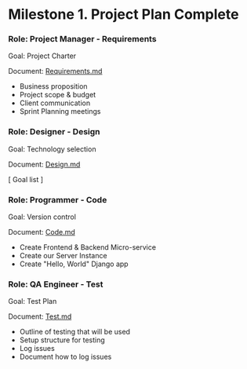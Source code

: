 # Milestone 1. Project Plan Complete
### Role: Project Manager - Requirements
Goal: Project Charter

Document: [Requirements.md](https://github.com/maknop/twitter-clone-api/blob/master/docs/milestone-1/Requirements.md)

- Business proposition
- Project scope & budget
- Client communication
- Sprint Planning meetings

### Role: Designer - Design
Goal: Technology selection

Document: [Design.md](https://github.com/maknop/twitter-clone-api/blob/master/docs/milestone-1/Design.md)

[ Goal list ]

### Role: Programmer - Code
Goal: Version control

Document: [Code.md](https://github.com/maknop/twitter-clone-api/blob/master/docs/milestone-1/Code.md)

- Create Frontend & Backend Micro-service  
- Create our Server Instance 
- Create "Hello, World" Django app

### Role: QA Engineer - Test
Goal: Test Plan

Document: [Test.md](https://github.com/maknop/twitter-clone-api/blob/master/docs/milestone-1/Test.md)

- Outline of testing that will be used
- Setup structure for testing
- Log issues
- Document how to log issues
